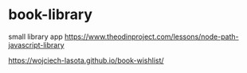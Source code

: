 # book-library
small library app
https://www.theodinproject.com/lessons/node-path-javascript-library

https://wojciech-lasota.github.io/book-wishlist/
